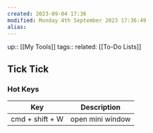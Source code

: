 ```yaml
---
created: 2023-09-04 17:36 
modified: Monday 4th September 2023 17:36:49
alias: 
---
```

up::  [[My Tools]]
tags:: 
related: [[To-Do Lists]]

## Tick Tick

### Hot Keys
| Key             | Description       |
| --------------- | ----------------- |
| cmd + shift + W | open mini window                  |


